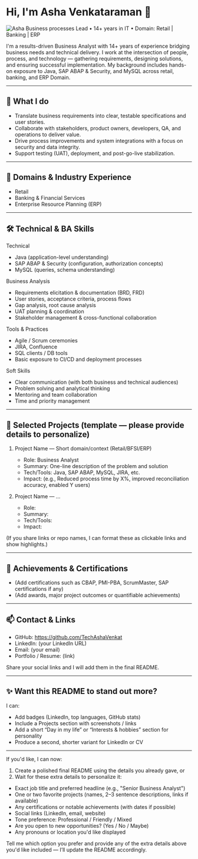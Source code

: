# Hi, I'm Asha Venkataraman 👋
![Asha](C:\Users\Admin\Documents\DA)
Business processes Lead • 14+ years in IT • Domain: Retail | Banking | ERP

I'm a results-driven Business Analyst with 14+ years of experience bridging business needs and technical delivery. I work at the intersection of people, process, and technology — gathering requirements, designing solutions, and ensuring successful implementation. My background includes hands-on exposure to Java, SAP ABAP & Security, and MySQL across retail, banking, and ERP Domain.

---

## 🔭 What I do
- Translate business requirements into clear, testable specifications and user stories.
- Collaborate with stakeholders, product owners, developers, QA, and operations to deliver value.
- Drive process improvements and system integrations with a focus on security and data integrity.
- Support testing (UAT), deployment, and post-go-live stabilization.

---

## 💼 Domains & Industry Experience
- Retail
- Banking & Financial Services
- Enterprise Resource Planning (ERP)

---

## 🛠 Technical & BA Skills

Technical
- Java (application-level understanding)
- SAP ABAP & Security (configuration, authorization concepts)
- MySQL (queries, schema understanding)

Business Analysis
- Requirements elicitation & documentation (BRD, FRD)
- User stories, acceptance criteria, process flows
- Gap analysis, root cause analysis
- UAT planning & coordination
- Stakeholder management & cross-functional collaboration

Tools & Practices
- Agile / Scrum ceremonies
- JIRA, Confluence
- SQL clients / DB tools
- Basic exposure to CI/CD and deployment processes

Soft Skills
- Clear communication (with both business and technical audiences)
- Problem solving and analytical thinking
- Mentoring and team collaboration
- Time and priority management

---

## 🚀 Selected Projects (template — please provide details to personalize)
1. Project Name — Short domain/context (Retail/BFSI/ERP)
   - Role: Business Analyst
   - Summary: One-line description of the problem and solution
   - Tech/Tools: Java, SAP ABAP, MySQL, JIRA, etc.
   - Impact: (e.g., Reduced process time by X%, improved reconciliation accuracy, enabled Y users)

2. Project Name — ...
   - Role:
   - Summary:
   - Tech/Tools:
   - Impact:

(If you share links or repo names, I can format these as clickable links and show highlights.)

---

## 🎯 Achievements & Certifications
- (Add certifications such as CBAP, PMI-PBA, ScrumMaster, SAP certifications if any)
- (Add awards, major project outcomes or quantifiable achievements)

---

## 📫 Contact & Links
- GitHub: https://github.com/TechAshaVenkat
- LinkedIn: (your LinkedIn URL)
- Email: (your email)
- Portfolio / Resume: (link)

Share your social links and I will add them in the final README.

---

## ✨ Want this README to stand out more?
I can:
- Add badges (LinkedIn, top languages, GitHub stats)
- Include a Projects section with screenshots / links
- Add a short “Day in my life” or “Interests & hobbies” section for personality
- Produce a second, shorter variant for LinkedIn or CV

---

If you'd like, I can now:
1) Create a polished final README using the details you already gave, or  
2) Wait for these extra details to personalize it:

- Exact job title and preferred headline (e.g., "Senior Business Analyst")
- One or two favorite projects (names, 2–3 sentence descriptions, links if available)
- Any certifications or notable achievements (with dates if possible)
- Social links (LinkedIn, email, website)
- Tone preference: Professional / Friendly / Mixed
- Are you open to new opportunities? (Yes / No / Maybe)
- Any pronouns or location you'd like displayed

Tell me which option you prefer and provide any of the extra details above you'd like included — I’ll update the README accordingly.
